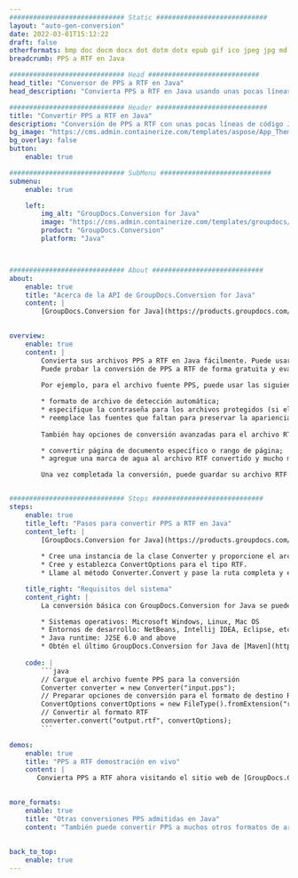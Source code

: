 ```yaml
---
############################# Static ############################
layout: "auto-gen-conversion"
date: 2022-03-01T15:12:22
draft: false
otherformats: bmp doc docm docx dot dotm dotx epub gif ico jpeg jpg md odt ott pdf png psd rtf tex tif tiff txt xps
breadcrumb: PPS a RTF en Java

############################# Head ############################
head_title: "Conversor de PPS a RTF en Java"
head_description: "Convierta PPS a RTF en Java usando unas pocas líneas de código. Utilice la API de conversión de documentos de GroupDocs para convertir más de 160 formatos de archivo."

############################# Header ############################
title: "Convertir PPS a RTF en Java"
description: "Conversión de PPS a RTF con unas pocas líneas de código Java"
bg_image: "https://cms.admin.containerize.com/templates/aspose/App_Themes/V3/images/bg/header1.png"
bg_overlay: false
button:
    enable: true

############################# SubMenu ############################
submenu:
    enable: true

    left:
        img_alt: "GroupDocs.Conversion for Java"
        image: "https://cms.admin.containerize.com/templates/groupdocs/images/product-logos/90x90-noborder/groupdocs-conversion-java.png"
        product: "GroupDocs.Conversion"
        platform: "Java"



############################# About ############################
about:
    enable: true
    title: "Acerca de la API de GroupDocs.Conversion for Java"
    content: |
        [GroupDocs.Conversion for Java](https://products.groupdocs.com/conversion/java/) se puede usar para convertir Microsoft Word, Excel, PowerPoint, PDF, Visio y otros formatos. GroupDocs.Conversion es una API independiente que es adecuada para sistemas internos y de back-end donde se requiere un alto rendimiento. No depende de ningún software como Microsoft u Open Office.
    

overview:
    enable: true
    content: |
        Convierta sus archivos PPS a RTF en Java fácilmente. Puede usar solo un par de líneas de código Java en cualquier plataforma de su elección, como Windows, Linux, macOS.
        Puede probar la conversión de PPS a RTF de forma gratuita y evaluar la calidad de los resultados de la conversión. Junto con los escenarios de conversión de archivos simples, puede probar opciones más avanzadas para cargar el archivo de origen PPS y para guardar el resultado de salida RTF. 
        
        Por ejemplo, para el archivo fuente PPS, puede usar las siguientes opciones de carga:

        * formato de archivo de detección automática;
        * especifique la contraseña para los archivos protegidos (si el formato de archivo lo admite);
        * reemplace las fuentes que faltan para preservar la apariencia del documento.
        
        También hay opciones de conversión avanzadas para el archivo RTF:

        * convertir página de documento específico o rango de página;
        * agregue una marca de agua al archivo RTF convertido y mucho más.

        Una vez completada la conversión, puede guardar su archivo RTF en la ruta del archivo local o en cualquier almacenamiento de terceros como FTP, Amazon S3, Google Drive, Dropbox, etc. Tenga en cuenta que para convertir PPS a RTF no es necesario instalar ningún software adicional, como MS Office, Open Office, Adobe Acrobat Reader, etc.


############################# Steps ############################
steps:
    enable: true
    title_left: "Pasos para convertir PPS a RTF en Java"
    content_left: |
        [GroupDocs.Conversion for Java](https://products.groupdocs.com/conversion/java/) facilita a los desarrolladores convertir un archivo PPS a RTF con unas pocas líneas de código.
        
        * Cree una instancia de la clase Converter y proporcione el archivo PPS con la ruta completa
        * Cree y establezca ConvertOptions para el tipo RTF.
        * Llame al método Converter.Convert y pase la ruta completa y el formato (RTF) como parámetro

    title_right: "Requisitos del sistema"
    content_right: |
        La conversión básica con GroupDocs.Conversion for Java se puede realizar en unos pocos pasos simples. Nuestras API son compatibles con todas las principales plataformas y sistemas operativos. Antes de ejecutar el código a continuación, asegúrese de tener instalados los siguientes requisitos previos en su sistema.

        * Sistemas operativos: Microsoft Windows, Linux, Mac OS
        * Entornos de desarrollo: NetBeans, Intellij IDEA, Eclipse, etc.
        * Java runtime: J2SE 6.0 and above
        * Obtén el último GroupDocs.Conversion for Java de [Maven](https://repository.groupdocs.com/webapp/#/artifacts/browse/tree/General/repo/com/groupdocs/groupdocs-conversion)
         
    code: |
        ```java    
        // Cargue el archivo fuente PPS para la conversión
        Converter converter = new Converter("input.pps");
        // Preparar opciones de conversión para el formato de destino RTF
        ConvertOptions convertOptions = new FileType().fromExtension("rtf").getConvertOptions();
        // Convertir al formato RTF
        converter.convert("output.rtf", convertOptions);
        ```

demos:
    enable: true
    title: "PPS a RTF demostración en vivo"
    content: |
       Convierta PPS a RTF ahora visitando el sitio web de [GroupDocs.Conversion App](https://products.groupdocs.app/conversion/family). La demostración en línea tiene las siguientes ventajas
          

more_formats:
    enable: true
    title: "Otras conversiones PPS admitidas en Java"
    content: "También puede convertir PPS a muchos otros formatos de archivo. Consulte la lista a continuación."
       
       
back_to_top:
    enable: true
---
```

